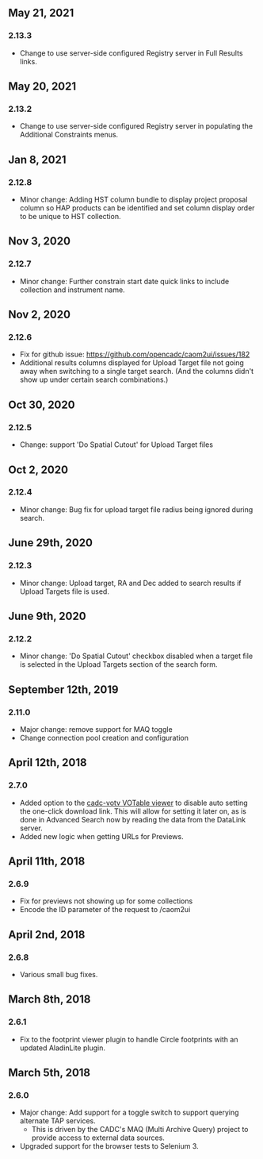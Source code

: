 ## May 21, 2021
### 2.13.3
* Change to use server-side configured Registry server in Full Results links.

## May 20, 2021
### 2.13.2
* Change to use server-side configured Registry server in populating the Additional Constraints menus.

## Jan 8, 2021
### 2.12.8
* Minor change: Adding HST column bundle to display project proposal 
column so HAP products can be identified and set column display 
order to be unique to HST collection.

## Nov 3, 2020
### 2.12.7
* Minor change: Further constrain start date quick links to include collection and instrument name.

## Nov 2, 2020
### 2.12.6
* Fix for github issue: https://github.com/opencadc/caom2ui/issues/182 
* Additional results columns displayed for Upload Target file not going away when switching
to a single target search. (And the columns didn't show up under certain search combinations.)

## Oct 30, 2020
### 2.12.5
* Change: support 'Do Spatial Cutout' for Upload Target files

## Oct 2, 2020
### 2.12.4
* Minor change: Bug fix for upload target file radius being ignored during search.

## June 29th, 2020
### 2.12.3
* Minor change: Upload target, RA and Dec added to search results if Upload Targets
file is used.  

## June 9th, 2020
### 2.12.2
* Minor change: 'Do Spatial Cutout' checkbox disabled when a target file is selected in 
the Upload Targets section of the search form. 

## September 12th, 2019
### 2.11.0
* Major change: remove support for MAQ toggle
* Change connection pool creation and configuration

## April 12th, 2018
### 2.7.0
* Added option to the [cadc-votv VOTable viewer](https://github.com/opencadc/web/tree/master/cadc-votv) to disable auto setting the one-click download link.  This will allow for setting it later on, as is done in Advanced Search now by reading the data from the DataLink server.
* Added new logic when getting URLs for Previews.

## April 11th, 2018
### 2.6.9
* Fix for previews not showing up for some collections
* Encode the ID parameter of the request to /caom2ui

## April 2nd, 2018
### 2.6.8
* Various small bug fixes.

## March 8th, 2018
### 2.6.1
* Fix to the footprint viewer plugin to handle Circle footprints with an updated AladinLite plugin.

## March 5th, 2018

### 2.6.0
* Major change: Add support for a toggle switch to support querying alternate TAP services.
  * This is driven by the CADC's MAQ (Multi Archive Query) project to provide access to external data sources.
* Upgraded support for the browser tests to Selenium 3.


